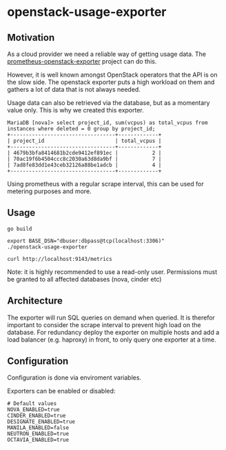 # openstack-usage-exporter

## Motivation

As a cloud provider we need a reliable way of getting usage data. The [prometheus-openstack-exporter](https://github.com/canonical/prometheus-openstack-exporter) project can do this.

However, it is well known amongst OpenStack operators that the API is on the slow side. The openstack exporter puts a high workload on them and gathers a lot of data that is not always needed.

Usage data can also be retrieved via the database, but as a momentary value only. This is why we created this exporter.

```
MariaDB [nova]> select project_id, sum(vcpus) as total_vcpus from instances where deleted = 0 group by project_id;
+----------------------------------+-------------+
| project_id                       | total_vcpus |
+----------------------------------+-------------+
| 4679b3bfa8414681b2cde9412ef891ec |           2 |
| 70ac19f6b4504ccc8c2030a63d8da9bf |           7 |
| 7ad8fe83dd1e43ceb32126a88be1adcb |           4 |
+----------------------------------+-------------+
```

Using prometheus with a regular scrape interval, this can be used for metering purposes and more.

## Usage

```shell
go build

export BASE_DSN="dbuser:dbpass@tcp(localhost:3306)"
./openstack-usage-exporter

curl http://localhost:9143/metrics
```

Note: it is highly recommended to use a read-only user. Permissions must be granted to all affected databases (nova, cinder etc)

## Architecture

The exporter will run SQL queries on demand when queried. It is therefor important to consider the scrape interval to prevent high load on the database. For redundancy deploy the exporter on multiple hosts and add a load balancer (e.g. haproxy) in front, to only query one exporter at a time.

## Configuration

Configuration is done via enviroment variables.

Exporters can be enabled or disabled:

```shell
# Default values
NOVA_ENABLED=true
CINDER_ENABLED=true
DESIGNATE_ENABLED=true
MANILA_ENABLED=false
NEUTRON_ENABLED=true
OCTAVIA_ENABLED=true
```
